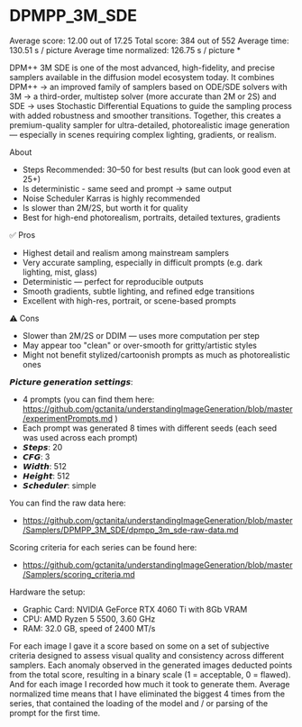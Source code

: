 # DPMPP_3M_SDE

Average score:	12.00	out of 17.25
Total score:	384	out of 552
Average time: 	130.51	s / picture
Average time normalized:	126.75	s / picture *


DPM++ 3M SDE is one of the most advanced, high-fidelity, and precise samplers available in the diffusion model ecosystem today. It combines DPM++ → an improved family of samplers based on ODE/SDE solvers with 3M → a third-order, multistep solver (more accurate than 2M or 2S) and SDE → uses Stochastic Differential Equations to guide the sampling process with added robustness and smoother transitions. Together, this creates a premium-quality sampler for ultra-detailed, photorealistic image generation — especially in scenes requiring complex lighting, gradients, or realism.


About
- Steps Recommended: 30–50 for best results (but can look good even at 25+)
- Is deterministic - same seed and prompt → same output
- Noise Scheduler Karras is highly recommended
- Is slower than 2M/2S, but worth it for quality
- Best for high-end photorealism, portraits, detailed textures, gradients


✅ Pros
- Highest detail and realism among mainstream samplers
- Very accurate sampling, especially in difficult prompts (e.g. dark lighting, mist, glass)
- Deterministic — perfect for reproducible outputs
- Smooth gradients, subtle lighting, and refined edge transitions
- Excellent with high-res, portrait, or scene-based prompts

⚠️ Cons
- Slower than 2M/2S or DDIM — uses more computation per step
- May appear too "clean" or over-smooth for gritty/artistic styles
- Might not benefit stylized/cartoonish prompts as much as photorealistic ones

𝙋𝙞𝙘𝙩𝙪𝙧𝙚 𝙜𝙚𝙣𝙚𝙧𝙖𝙩𝙞𝙤𝙣 𝙨𝙚𝙩𝙩𝙞𝙣𝙜𝙨:
- 4 prompts (you can find them here: https://github.com/gctanita/understandingImageGeneration/blob/master/experimentPrompts.md )
- Each prompt was generated 8 times with different seeds (each seed was used across each prompt)
- 𝙎𝙩𝙚𝙥𝙨: 20
- 𝘾𝙁𝙂: 3
- 𝙒𝙞𝙙𝙩𝙝: 512
- 𝙃𝙚𝙞𝙜𝙝𝙩: 512
- 𝙎𝙘𝙝𝙚𝙙𝙪𝙡𝙚𝙧: simple


You can find the raw data here: 
- https://github.com/gctanita/understandingImageGeneration/blob/master/Samplers/DPMPP_3M_SDE/dpmpp_3m_sde-raw-data.md


Scoring criteria for each series can be found here:
- https://github.com/gctanita/understandingImageGeneration/blob/master/Samplers/scoring_criteria.md


Hardware the setup:
- Graphic Card: NVIDIA GeForce RTX 4060 Ti with 8Gb VRAM 
- CPU: AMD Ryzen 5 5500, 3.60 GHz
- RAM: 32.0 GB, speed of 2400 MT/s 


For each image I gave it a score based on some on a set of subjective criteria designed to assess visual quality and consistency across different samplers. Each anomaly observed in the generated images deducted points from the total score, resulting in a binary scale (1 = acceptable, 0 = flawed). And for each image I recorded how much it took to generate them. Average normalized time means that I have eliminated the biggest 4 times from the series, that contained the loading of the model and / or parsing of the prompt for the first time. 